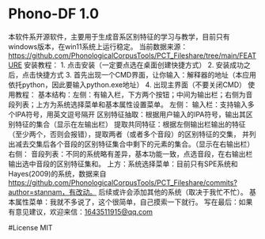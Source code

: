 # Phono-DF 1.0 

本软件系开源软件，主要用于生成音系区别特征的学习与教学，目前只有windows版本，在win11系统上运行稳定。
当前数据来源：https://github.com/PhonologicalCorpusTools/PCT_Fileshare/tree/main/FEATURE
安装教程：
    1. 点击安装（一定要点选在桌面创建快捷方式）
    2. 安装成功之后，点击快捷方式
    3. 首先出现一个CMD界面，让你输入：解释器的地址（本应用依托python，因此要输入python.exe地址）
    4. 出现主界面（不要关闭CMD）
使用教程：
   基本结构：左侧：有输入栏，下方两个按钮；中间为输出栏；右侧为音段列表；上方为系统选择菜单和基本属性设置菜单。
   左侧：
       输入栏：支持输入多个IPA符号，用英文逗号隔开
       区别特征抽取：根据用户输入的IPA符号，输出其区别特征的集合（显示在左输出栏）
       提取共同特征：根据左侧输出栏输出的特征（至少两个，否则会报错），提取两者（或者多个音段）的区别特征的交集，
       并列出减去交集后各个音段的区别特征集合中剩下的元素的集合。（显示在右输出栏）
   右侧：
       音段列表：不同的系统略有差异，基本功能一致，点选音段，在右输出栏输出选中音段的区别特征集和。
   上方：系统选择菜单：目前只有SPE系统和Hayes(2009)的系统，数据来自 https://github.com/PhonologicalCorpusTools/PCT_Fileshare/commits?author=stannam，有改动。
       后续或许会添加其他的系统（取决于我忙不忙）。
       基本属性菜单：我就不多说了，这个很简单，自己摸索一下就行。
  写在最后：如果有意见建议，欢迎来信：1643511915@qq.com

#License 
MIT
